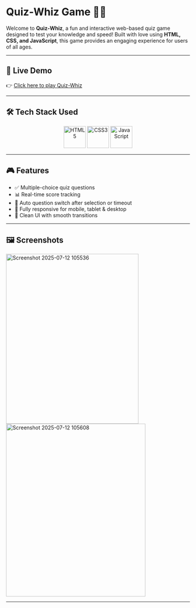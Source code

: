 
# Quiz-Whiz Game 🧠✨

Welcome to **Quiz-Whiz**, a fun and interactive web-based quiz game designed to test your knowledge and speed! Built with love using **HTML, CSS, and JavaScript**, this game provides an engaging experience for users of all ages.

---

## 🚀 Live Demo

👉 [Click here to play Quiz-Whiz](#)  


---

## 🛠️ Tech Stack Used

<p align="center">
  <img src="https://img.icons8.com/color/96/html-5--v1.png" alt="HTML5" height="60"/>
  <img src="https://img.icons8.com/color/96/css3.png" alt="CSS3" height="60"/>
  <img src="https://img.icons8.com/color/96/javascript--v1.png" alt="JavaScript" height="60"/>
</p>

---

## 🎮 Features

- ✅ Multiple-choice quiz questions   
- 📊 Real-time score tracking  
- 🔄 Auto question switch after selection or timeout  
- 📱 Fully responsive for mobile, tablet & desktop  
- 🎨 Clean UI with smooth transitions  

---

## 🖼️ Screenshots

<img width="363" height="464" alt="Screenshot 2025-07-12 105536" src="https://github.com/user-attachments/assets/d4cbd07a-a971-47c7-8c54-89cbbf9dfdf9" />

<img width="382" height="472" alt="Screenshot 2025-07-12 105608" src="https://github.com/user-attachments/assets/11aa25f7-5833-4153-973a-111b053c1f77" />

---





